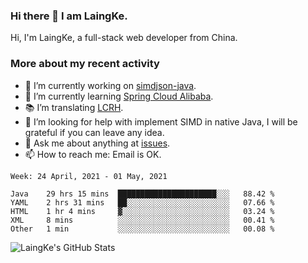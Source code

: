 ### Hi there 👋 I am LaingKe.

Hi, I'm LaingKe, a full-stack web developer from China.

### More about my recent activity

- 🔭 I’m currently working on [simdjson-java](https://github.com/laingke/simdjson-java).
- 🌱 I’m currently learning [Spring Cloud Alibaba](https://github.com/alibaba/spring-cloud-alibaba).
- :books: I’m translating [LCRH](https://github.com/LCTT/LCRH).
- 🤔 I’m looking for help with implement SIMD in native Java, I will be grateful if you can leave any idea.
- 💬 Ask me about anything at [issues](https://github.com/laingke/laingke/issues).
- 📫 How to reach me: Email is OK.

<!--START_SECTION:waka-->
```text
Week: 24 April, 2021 - 01 May, 2021

Java    29 hrs 15 mins  ██████████████████████░░░   88.42 % 
YAML    2 hrs 31 mins   ██░░░░░░░░░░░░░░░░░░░░░░░   07.66 % 
HTML    1 hr 4 mins     ▓░░░░░░░░░░░░░░░░░░░░░░░░   03.24 % 
XML     8 mins          ░░░░░░░░░░░░░░░░░░░░░░░░░   00.41 % 
Other   1 min           ░░░░░░░░░░░░░░░░░░░░░░░░░   00.08 % 
```
<!--END_SECTION:waka-->

![LaingKe's GitHub Stats](https://github-readme-stats.vercel.app/api?username=laingke&show_icons=true&theme=nightowl&count_private=true)
